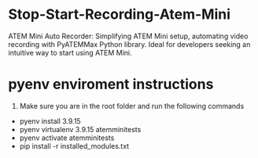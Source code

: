 # Stop-Start-Recording-Atem-Mini
ATEM Mini Auto Recorder: Simplifying ATEM Mini setup, automating video recording with PyATEMMax Python library. Ideal for developers seeking an intuitive way to start using ATEM Mini.


# pyenv enviroment instructions
1. Make sure you are in the root folder and run the following commands

- pyenv install 3.9.15
- pyenv virtualenv 3.9.15 atemminitests
- pyenv activate atemminitests
- pip install -r installed_modules.txt

